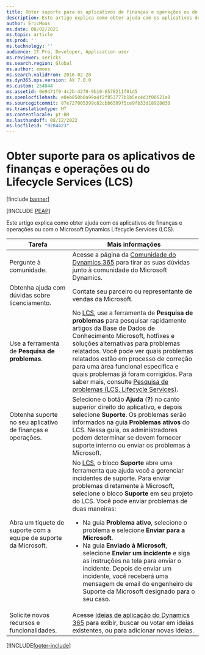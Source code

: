 ```yaml
---
title: Obter suporte para os aplicativos de finanças e operações ou do Lifecycle Services (LCS)
description: Este artigo explica como obter ajuda com os aplicativos de finanças e operações ou com o Microsoft Dynamics Lifecycle Services (LCS).
author: EricMoos
ms.date: 08/02/2021
ms.topic: article
ms.prod: ''
ms.technology: ''
audience: IT Pro, Developer, Application user
ms.reviewer: sericks
ms.search.region: Global
ms.author: emoos
ms.search.validFrom: 2016-02-28
ms.dyn365.ops.version: AX 7.0.0
ms.custom: 254844
ms.assetid: 0e9471f9-4c2b-42f0-9b10-6578211f01d5
ms.openlocfilehash: e0eb850b8a99a4f2f853777b1b5ec4d3f00621a0
ms.sourcegitcommit: 87e727005399c82cbb6509f5ce9fb33d18928d30
ms.translationtype: HT
ms.contentlocale: pt-BR
ms.lasthandoff: 08/12/2022
ms.locfileid: "9284423"
---
```

# <a name="get-support-for-finance-and-operations-apps-or-lifecycle-services-lcs"></a>Obter suporte para os aplicativos de finanças e operações ou do Lifecycle Services (LCS)

[!include [banner](../includes/banner.md)]


[!INCLUDE [PEAP](../../../includes/peap-2.md)]

Este artigo explica como obter ajuda com os aplicativos de finanças e operações ou com o Microsoft Dynamics Lifecycle Services (LCS). 

<table>
<thead>
<tr>
<th>Tarefa</th>
<th>Mais informações</th>
</tr>
</thead>
<tbody>
<tr>
<td>Pergunte à comunidade.</td>
<td>Acesse a página da <a href="https://community.dynamics.com/">Comunidade do Dynamics 365</a> para tirar as suas dúvidas junto à comunidade do Microsoft Dynamics.</td>
</tr>
<tr>
<td>Obtenha ajuda com dúvidas sobre licenciamento.</td>
<td>Contate seu parceiro ou representante de vendas da Microsoft.</td>
</tr>
<tr>
<td>Use a ferramenta de <strong>Pesquisa de problemas</strong>.</td>
<td>No <a href="https://lcs.dynamics.com/">LCS</a>, use a ferramenta de <strong>Pesquisa de problemas</strong> para pesquisar rapidamente artigos da Base de Dados de Conhecimento Microsoft, hotfixes e soluções alternativas para problemas relatados. Você pode ver quais problemas relatados estão em processo de correção para uma área funcional específica e quais problemas já foram corrigidos. Para saber mais, consulte <a href="issue-search-lcs.md">Pesquisa de problemas (LCS, Lifecycle Services)</a>.</td>
</tr>
<tr>
<td>Obtenha suporte no seu aplicativo de finanças e operações.</td>
<td>Selecione o botão <strong>Ajuda</strong> (<strong>?</strong>) no canto superior direito do aplicativo, e depois selecione <strong>Suporte</strong>. Os problemas serão informados na guia <strong>Problemas ativos</strong> do LCS. Nessa guia, os administradores podem determinar se devem fornecer suporte interno ou enviar os problemas à Microsoft.</td>
</tr>
<tr>
<td>Abra um tíquete de suporte com a equipe de suporte da Microsoft.</td>
<td>No <a href="https://lcs.dynamics.com/">LCS</a>, o bloco <strong>Suporte</strong> abre uma ferramenta que ajuda você a gerenciar incidentes de suporte. Para enviar problemas diretamente à Microsoft, selecione o bloco <strong>Suporte</strong> em seu projeto do LCS. Você pode enviar problemas de duas maneiras:
<ul>
<li>Na guia <strong>Problema ativo</strong>, selecione o problema e selecione <strong>Enviar para a Microsoft</strong>.</li>
<li>Na guia <strong>Enviado à Microsoft</strong>, selecione <strong>Enviar um incidente</strong> e siga as instruções na tela para enviar o incidente. Depois de enviar um incidente, você receberá uma mensagem de email do engenheiro de Suporte da Microsoft designado para o seu caso.</li>
</ul>
</td>
</tr>
<tr>
<td>Solicite novos recursos e funcionalidades.</td>
<td>Acesse <a href="https://experience.dynamics.com/ideas/">Ideias de aplicação do Dynamics 365</a> para exibir, buscar ou votar em ideias existentes, ou para adicionar novas ideias.</td>
</tr>
</tbody>
</table>


[!INCLUDE[footer-include](../../../includes/footer-banner.md)]


